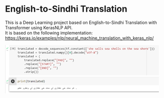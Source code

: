 # English-to-Sindhi Translation
This is a Deep Learning project based on English-to-Sindhi Translation with Transformer using KerasNLP API.  
It is based on the following implementation: 
https://keras.io/examples/nlp/neural_machine_translation_with_keras_nlp/

![Translation](https://github.com/Sagarr124/english-to-sindhi_translation/blob/main/img.png?raw=true)
